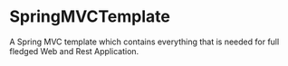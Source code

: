 # SpringMVCTemplate
A Spring MVC template which contains everything that is needed for full fledged Web and Rest Application.

